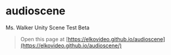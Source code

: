 # audioscene
Ms. Walker Unity Scene Test Beta
 
> Open this page at [https://elkovideo.github.io/audioscene](https://elkovideo.github.io/audioscene/)

